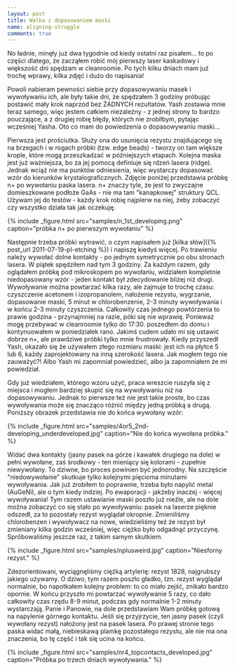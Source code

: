 ```yaml
---
layout: post
title: Walka z dopasowaniem maski
name: aligning-struggle
comments: true
---
```


No ładnie, minęły już dwa tygodnie od kiedy ostatni raz pisałem... to po części dlatego, że zacząłem robić mój pierwszy laser kaskadowy i większość dni spędzam w cleanroomie. Po tych kilku dniach mam już trochę wprawy, kilka zdjęć i dużo do napisania!

Powoli nabieram pewności siebie przy dopasowywaniu masek i wywoływaniu ich, ale były takie dni, że spędzałem 3 godziny próbując postawić mały krok naprzód bez ŻADNYCH rezultatów. Yash zostawia mnie teraz samego, więc jestem całkiem niezależny - z jednej strony to bardzo pouczające, a z drugiej robię błędy, których nie zrobiłbym, pytając wcześniej Yasha. Oto co mam do powiedzenia o dopasowywaniu maski...

Pierwsza jest prościutka. Służy ona do usunięcia rezystu znajdującego się na brzegach i w rogach próbki (tzw. edge beads) - tworzy on tam większe krople, które mogą przeszkadzać w późniejszych etapach. Kolejna maska jest już ważniejsza, bo za jej pomocą definiuje się rdzeń lasera (ridge). Jednak wciąż nie ma punktów odniesienia, więc wystarczy dopasować wzór do kierunków krystalograficznych. Zdjęcie poniżej przedstawia próbkę n+ po wywołaniu paska lasera. n+ znaczy tyle, że jest to zwyczajne domieszkowane podłoże GaAs - nie ma tam "kanapkowej" struktury QCL. Używam jej do testów - każdy krok robię najpierw na niej, żeby zobaczyć czy wszystko działa tak jak oczekuję.

{% include _figure.html src="samples/n_1st_developing.png" caption="próbka n+ po pierwszym wywołaniu" %}

Następnie trzeba próbki wytrawić, o czym napisałem już [kilka słów]({% post_url 2011-07-19-pl-etching %}) i napiszę kiedyś więcej. Po trawieniu należy wywołać dolne kontakty - po jednym symetrycznie po obu stronach lasera. W piątek spędziłem nad tym 3 godziny. Za każdym razem, gdy oglądałem próbkę pod mikroskopem po wywołaniu, widziałem kompletnie niedopasowany wzór - jeden kontakt był zdecydowanie bliżej niż drugi. Wywoływanie można powtarzać kilka razy, ale zajmuje to trochę czasu: czyszczenie acetonem i izopropanolem, nałożenie rezystu, wygrzanie, dopasowanie maski, 5 minut w chlorobenzenie, 2-3 minuty wywoływania i w końcu 2-3 minuty czyszczenia. Całkowity czas jednego powtórzenia to prawie godzina - przynajmniej na razie, póki się nie wprawię. Ponieważ mogę przebywać w cleanroomie tylko do 17:30. poszedłem do domu i kontynuowałem w poniedziałek rano. Jakimś cudem udało mi się ustawić dobrze n+, ale prawdziwe próbki tylko mnie frustrowały. Kiedy przyszedł Yash, okazało się że używałem złego rozmiaru maski: jest ich na płytce 5 lub 6, każdy zaprojektowany na inną szerokość lasera. Jak mogłem tego nie zauważyć?! Albo Yash mi zapomniał powiedzieć, albo ja zapomniałem że mi powiedział.

Gdy już wiedziałem, którego wzoru użyć, praca wreszcie ruszyła się z miejsca i mogłem bardziej skupić się na wywoływaniu niż na dopasowywaniu. Jednak to pierwsze też nie jest takie proste, bo czas wywoływania może się znacząco różnić między jedną próbką a drugą. Poniższy obrazek przedstawia nie do końca wywołany wzór:

{% include _figure.html src="samples/4or5_2nd-developing_underdeveloped.jpg" caption="Nie do końca wywołana próbka." %}

Widać dwa kontakty (jasny pasek na górze i kawałek drugiego na dole) w pełni wywołane, zaś środkowy - ten mieniący się kolorami - zupełnie niewywołany. To dziwne, bo proces powinien być jednorodny. Na szczęście "niedowywołanie" skutkuje tylko kolejnymi pięcioma minutami wywoływania. Jak już zrobiłem to poprawnie, trzeba było napylić metal (AuGeNi), ale o tym kiedy indziej. Po ewaporacji - jakżeby inaczej - więcej wywoływania! Tym razem ustawianie maski poszło już nieźle, ale na dole można zobaczyć co się stało po wywoływaniu: pasek na laserze pięknie odszedł, za to pozostały rezyst wyglądał okropnie. Zmieniliśmy chlorobenzen i wywoływacz na nowe, wiedzieliśmy też że rezyst był zmieniany kilka godzin wcześniej, więc ciężko było odgadnąć przyczynę. Spróbowaliśmy jeszcze raz, z takim samym skutkiem.

{% include _figure.html src="samples/nplusweird.jpg" caption="Niesforny rezyst." %}

Zdezorientowani, wyciągnęliśmy ciężką artylerię: rezyst 1828, najgrubszy jakiego używamy. O dziwo, tym razem poszło gładko, tzn. rezyst wyglądał normalnie, bo napotkałem kolejny problem: to co miało zejść, znikało bardzo opornie. W końcu przyszło mi powtarzać wywoływanie 5 razy, co dało całkowity czas rzędu 8-9 minut, podczas gdy normalnie 1-2 minuty wystarczają. Panie i Panowie, na dole przedstawiam Wam próbkę gotową na napylenie górnego kontaktu. Jeśli się przyjrzycie, ten jasny pasek (czyli wywołany rezyst) nałożony jest na pasek lasera. Po prawej stronie tego paska widać małą, niebieskawą plamkę pozostałego rezystu, ale nie ma ona znaczenia, bo tę część i tak się ucina na końcu.

{% include _figure.html src="samples/nr4_topcontacts_developed.jpg" caption="Próbka po trzech dniach wywoływania." %}